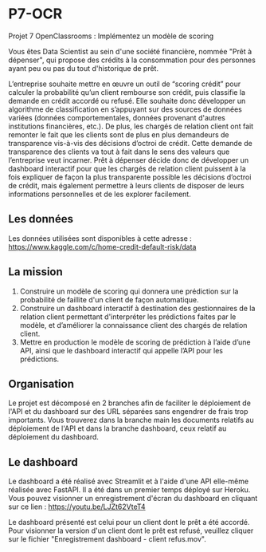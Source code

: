 # P7-OCR
Projet 7 OpenClassrooms : Implémentez un modèle de scoring

Vous êtes Data Scientist au sein d'une société financière, nommée "Prêt à dépenser", qui propose des crédits à la consommation pour des personnes ayant peu ou pas du tout d'historique de prêt.

L’entreprise souhaite mettre en œuvre un outil de “scoring crédit” pour calculer la probabilité qu’un client rembourse son crédit, puis classifie la demande en crédit accordé ou refusé. Elle souhaite donc développer un algorithme de classification en s’appuyant sur des sources de données variées (données comportementales, données provenant d'autres institutions financières, etc.).
De plus, les chargés de relation client ont fait remonter le fait que les clients sont de plus en plus demandeurs de transparence vis-à-vis des décisions d’octroi de crédit. Cette demande de transparence des clients va tout à fait dans le sens des valeurs que l’entreprise veut incarner.
Prêt à dépenser décide donc de développer un dashboard interactif pour que les chargés de relation client puissent à la fois expliquer de façon la plus transparente possible les décisions d’octroi de crédit, mais également permettre à leurs clients de disposer de leurs informations personnelles et de les explorer facilement. 

## Les données
Les données utilisées sont disponibles à cette adresse : https://www.kaggle.com/c/home-credit-default-risk/data

## La mission 
1. Construire un modèle de scoring qui donnera une prédiction sur la probabilité de faillite d'un client de façon automatique.
2. Construire un dashboard interactif à destination des gestionnaires de la relation client permettant d'interpréter les prédictions faites par le modèle, et d’améliorer la connaissance client des chargés de relation client.
3. Mettre en production le modèle de scoring de prédiction à l’aide d’une API, ainsi que le dashboard interactif qui appelle l’API pour les prédictions.

## Organisation
Le projet est décomposé en 2 branches afin de faciliter le déploiement de l'API et du dashboard sur des URL séparées sans engendrer de frais trop importants.
Vous trouverez dans la branche main les documents relatifs au déploiement de l'API et dans la branche dashboard, ceux relatif au déploiement du dashboard.

## Le dashboard
Le dashboard a été réalisé avec Streamlit et à l'aide d'une API elle-même réalisée avec FastAPI. Il a été dans un premier temps déployé sur Heroku.
Vous pouvez visionner un enregistrement d'écran du dashboard en cliquant sur ce lien : https://youtu.be/LJZt62VteT4

Le dashboard présenté est celui pour un client dont le prêt a été accordé. Pour visionner la version d'un client dont le prêt est refusé, veuillez cliquer sur le fichier "Enregistrement dashboard - client refus.mov".
